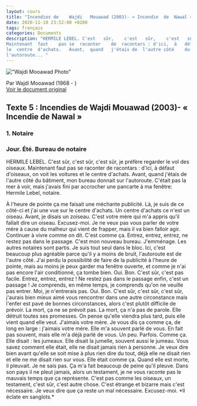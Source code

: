```yaml
---
layout: cours
title: "Incendies de	Wajdi	Mouawad	(2003)- « Incendie	de	Nawal »"
date: 2020-11-10 23:52:00 +0200
tags: français
categories: Documents
description: "HERMILE LEBEL. C'est	 sûr,	 c'est	 sûr,	 c'est	 sûr,	 je	 préfère	 regarder	 le	 vol	 des	 oiseaux.	
Maintenant	faut	pas	se	raconter	de	racontars : d'ici,	à	défaut	d'oiseaux,	on	voit	les	voitures	et	
le	centre	d'achats.	Avant,	quand	j'étais	de	l'autre	côté	du	bâtiment,	mon	bureau	donnait	sur	
l'autoroute... "
---
```


!["Wajdi Mooawad Photo"](https://agencesimard.com/wp-content/uploads/2014/12/mouawad.jpg)

Par Wajdi	Mooawad	(1968 - )  
[Voir le document original](http://contreventsetmarees1.e-monsite.com/medias/files/hermile-lebel-la-1.pdf)

## Texte	5 : Incendies de	Wajdi	Mouawad	(2003)- « Incendie	de	Nawal »
### 1. Notaire

### Jour.	Été.	Bureau	de	notaire

<p class="lead drop-cap">HERMILE	LEBEL. C'est	sûr,	c'est sûr,	c'est	sûr,	je	préfère	regarder le	vol	des oiseaux.  
Maintenant	faut	pas	se	raconter	de	racontars : d'ici,	à	défaut	d'oiseaux,	on	voit	les	voitures	et  
le	centre	d'achats.	Avant,	quand	j'étais	de	l'autre	côté	du	bâtiment,	mon	bureau	donnait	sur  
l'autoroute.	C'était	pas	la	mer	à	voir,	mais	j'avais	fini	par	accrocher	une	pancarte	à	ma	fenêtre:  
Hermile	Lebel, notaire.</p>  
À	l'heure	de	pointe	ça	me	faisait	une	méchante publicité.	Là,	je	suis	de  
ce	côté-ci	et	j'ai	une	vue	sur	le	centre	d'achats.	Un	centre	d'achats	ce	n'est	un	oiseau.	Avant,  
je	disais	un	zoiseau.	C'est	votre	mère	qui	m'a	appris	qu'il	fallait	dire	un	oiseau.	Excusez-moi.  
Je	ne	veux	pas	vous	parler	de	votre	mère	à	cause	du	malheur	qui	vient	de	frapper,	mais	il	va  
bien	falloir	agir.	Continuer	à	vivre	comme	on	dit.	C'est	comme	ça.	Entrez,	entrez,	entrez,	ne  
restez pas	dans	le	passage.	C'est	mon	nouveau	bureau.	J'emménage.	Les	autres	notaires	sont  
partis.	Je	suis	tout	seul	dans	le	bloc.	Ici,	c'est	beaucoup	plus	agréable	parce	qu'il	y	a	moins	de  
bruit,	l'autoroute	est	de	l'autre	côté.	J'ai	perdu	la	possibilité	de	faire	de	la	publicité	à	l'heure  
de	pointe, mais	au	moins	je	peux	garder	ma	fenêtre	ouverte,	et	comme	je	n'ai	pas	encore	l'air  
conditionné, ça	tombe	bien.  
Oui. Bon.  
C'est	sûr,	c'est	pas	facile.  
Entrez,	entrez,	entrez !	Ne	restez	pas	dans	le	passage	enfin, c'est	un	passage	!  
Je	comprends,	en	même	temps,	je	comprends	qu'on	ne	veuille	pas	entrer.  
Moi,	je	n'entrerais	pas.  
Oui. Bon.  
C'est	 sûr,	 c'est	 sûr,	 c'est	 sûr,	 j'aurais	 bien	 mieux	 aimé	 vous	 rencontrer	 dans	 une	 autre  
circonstance	 mais	 l'enfer	 est	 pavé	 de	 bonnes	 circonstances,	 alors	 c'est	 plutôt difficile	 de  
prévoir.	La	mort,	ça	ne	se	prévoit	pas.	La	mort,	ça	n'a	pas	de	parole.	Elle	détruit	toutes	ses  
promesses.	On	pense	qu'elle	viendra	plus	tard,	puis	elle	vient	quand	elle	veut.	J'aimais	votre  
mère.	Je	vous	dis	ça	comme	ça,	de	long	en	large :	j'aimais	votre	mère.	Elle	m'a	souvent	parlé  
de	vous.	En	fait	pas	souvent,	mais	elle	m'a	déjà	parlé	de	vous.	Un	peu.	Parfois.	Comme	ça.	Elle  
disait :	les	jumeaux.	Elle	disait	la	jumelle,	souvent	aussi	le	jumeau.	Vous	savez	comment	elle  
était,	elle	ne	disait	jamais	rien	à	personne.	Je	veux	dire	bien	avant	qu'elle	se	soit	mise	à	plus  
rien	dire	du	tout,	déjà	elle	ne	disait	rien	et	elle	ne	me	disait	rien	sur	vous.	Elle	était	comme	ça.  
Quand	elle	est	morte,	il	pleuvait.	Je	ne	sais	pas.	Ça	m'a	fait	beaucoup	de	peine qu'il	pleuve.  
Dans son	pays	il	ne	pleut	jamais,	alors	un	testament,	je	ne	vous	raconte	pas	le	mauvais	temps  
que	ça	représente. C'est	pas	comme	les	oiseaux,	un	testament,	c'est	sûr,	c'est	autre	chose.  
C'est	étrange	et	bizarre	mais	c'est	nécessaire.	 Je	veux dire	que	ça	 reste	un	mal	nécessaire.  
Excusez-moi.  
*Il éclate en sanglots.*
